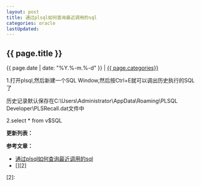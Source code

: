 ```yaml
---
layout: post
title: 通过plsql如何查询最近调用的sql
categories: oracle
lastUpdated:
---
```


## {{ page.title }}

{{ page.date | date: "%Y.%-m.%-d" }} | <a href="/archive#{{ page.categories }}">{{ page.categories}}</a>

1.打开plsql,然后新建一个SQL Window,然后按Ctrl+E就可以调出历史执行的SQL了

历史记录默认保存在C:\Users\Administrator\AppData\Roaming\PLSQL Developer\PLSRecall.dat文件中

2.select * from v$SQL

**更新列表：**



**参考文章：**


* [通过plsql如何查询最近调用的sql][1]
* [][2]

[1]: https://zhidao.baidu.com/question/1367423561869014659
[2]: 
